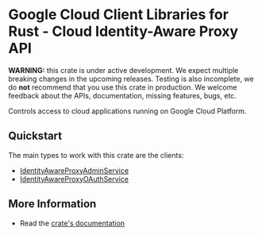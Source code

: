 # Google Cloud Client Libraries for Rust - Cloud Identity-Aware Proxy API

<!-- Code generated by sidekick. DO NOT EDIT. -->

**WARNING:** this crate is under active development. We expect multiple breaking
changes in the upcoming releases. Testing is also incomplete, we do **not**
recommend that you use this crate in production. We welcome feedback about the
APIs, documentation, missing features, bugs, etc.

Controls access to cloud applications running on Google Cloud Platform.

## Quickstart

The main types to work with this crate are the clients:

* [IdentityAwareProxyAdminService](https://docs.rs/google-cloud-iap-v1/latest/google_cloud_iap_v1/client/struct.IdentityAwareProxyAdminService.html)
* [IdentityAwareProxyOAuthService](https://docs.rs/google-cloud-iap-v1/latest/google_cloud_iap_v1/client/struct.IdentityAwareProxyOAuthService.html)

## More Information

* Read the [crate's documentation](https://docs.rs/google-cloud-iap-v1/latest/google-cloud-iap-v1)
